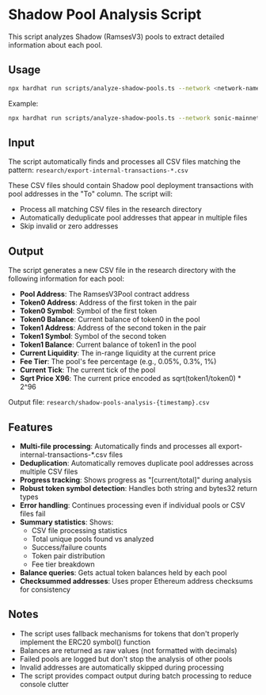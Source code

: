 # Shadow Pool Analysis Script

This script analyzes Shadow (RamsesV3) pools to extract detailed information about each pool.

## Usage

```bash
npx hardhat run scripts/analyze-shadow-pools.ts --network <network-name>
```

Example:
```bash
npx hardhat run scripts/analyze-shadow-pools.ts --network sonic-mainnet
```

## Input

The script automatically finds and processes all CSV files matching the pattern:
`research/export-internal-transactions-*.csv`

These CSV files should contain Shadow pool deployment transactions with pool addresses in the "To" column. The script will:
- Process all matching CSV files in the research directory
- Automatically deduplicate pool addresses that appear in multiple files
- Skip invalid or zero addresses

## Output

The script generates a new CSV file in the research directory with the following information for each pool:

- **Pool Address**: The RamsesV3Pool contract address
- **Token0 Address**: Address of the first token in the pair
- **Token0 Symbol**: Symbol of the first token
- **Token0 Balance**: Current balance of token0 in the pool
- **Token1 Address**: Address of the second token in the pair
- **Token1 Symbol**: Symbol of the second token
- **Token1 Balance**: Current balance of token1 in the pool
- **Current Liquidity**: The in-range liquidity at the current price
- **Fee Tier**: The pool's fee percentage (e.g., 0.05%, 0.3%, 1%)
- **Current Tick**: The current tick of the pool
- **Sqrt Price X96**: The current price encoded as sqrt(token1/token0) * 2^96

Output file: `research/shadow-pools-analysis-{timestamp}.csv`

## Features

- **Multi-file processing**: Automatically finds and processes all export-internal-transactions-*.csv files
- **Deduplication**: Automatically removes duplicate pool addresses across multiple CSV files
- **Progress tracking**: Shows progress as "[current/total]" during analysis
- **Robust token symbol detection**: Handles both string and bytes32 return types
- **Error handling**: Continues processing even if individual pools or CSV files fail
- **Summary statistics**: Shows:
  - CSV file processing statistics
  - Total unique pools found vs analyzed
  - Success/failure counts
  - Token pair distribution
  - Fee tier breakdown
- **Balance queries**: Gets actual token balances held by each pool
- **Checksummed addresses**: Uses proper Ethereum address checksums for consistency

## Notes

- The script uses fallback mechanisms for tokens that don't properly implement the ERC20 symbol() function
- Balances are returned as raw values (not formatted with decimals)
- Failed pools are logged but don't stop the analysis of other pools
- Invalid addresses are automatically skipped during processing
- The script provides compact output during batch processing to reduce console clutter